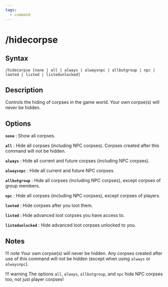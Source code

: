 ```yaml
---
tags:
  - command
---
```


# /hidecorpse

## Syntax

<!--cmd-syntax-start-->
```eqcommand
/hidecorpse [none | all | always | alwaysnpc | allbutgroup | npc | looted | listed | listedunlocked]
```
<!--cmd-syntax-end-->

## Description

<!--cmd-desc-start-->
Controls the hiding of corpses in the game world. Your own corpse(s) will never be hidden.
<!--cmd-desc-end-->

## Options

**`none`**
:   Show all corpses.

**`all`**
:   Hide all corpses (including NPC corpses). Corpses created after this command will not be hidden.

**`always`**
:   Hide all current and future corpses (including NPC corpses).

**`alwaysnpc`**
:   Hide all current and future NPC corpses.

**`allbutgroup`**
:   Hide all corpses (including NPC corpses), except corpses of group members.

**`npc`**
:   Hide all corpses (including NPC corpses), except corpses of players.

**`looted`**
:   Hide corpses after you loot them.

**`listed`**
:   Hide advanced loot corpses you have access to.

**`listedunlocked`**
:   Hide advanced loot corpses unlocked to you.

## Notes

!!! note
    Your own corpse(s) will never be hidden. Any corpses created after use of this command will not be hidden (except when using `always` or `alwaysnpc`).

!!! warning
    The options `all`, `always`, `allbutgroup`, and `npc` hide NPC corpses too, not just player corpses!